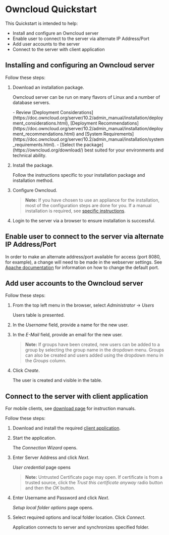 # Owncloud Quickstart

This Quickstart is intended to help:

- Install and configure an Owncloud server
- Enable user to connect to the server via alternate IP Address/Port
- Add user accounts to the server
- Connect to the server with client application

## Installing and configuring an Owncloud server

Follow these steps:

1. Download an installation package.  
	
	<p>Owncloud server can be run on many flavors of Linux and a number of database servers. </p>   
	- Review [Deployment Considerations](https://doc.owncloud.org/server/10.2/admin_manual/installation/deployment_considerations.html), [Deployment Recommendations](https://doc.owncloud.org/server/10.2/admin_manual/installation/deployment_recommendations.html) and [System Requirements](https://doc.owncloud.org/server/10.2/admin_manual/installation/system_requirements.html).
	- [Select the package](https://owncloud.org/download/) best suited for your environments and technical ability. 
	
2. Install the package.
   
   <p>Follow the instructions specific to your installation package and installation method.</p>
3. Configure Owncloud.

   > **Note:** If you have chosen to use an appliance for the installation, most of the 	configuration steps are done for you. If a manual installation is required, see [specific instructions](https://doc.owncloud.com/server/10.1/admin_manual/installation/manual_installation.html).

4. Login to the server via a browser to ensure installation is successful.

## Enable user to connect to the server via alternate IP Address/Port

In order to make an alternate address/port available for access (port 8080, for example), a change will need to be made in the webserver settings. See [Apache documentation](https://httpd.apache.org/docs/2.4/) for information on how to change the default port.

## Add user accounts to the Owncloud server

Follow these steps:

1. From the top left menu in the browser, select *Administrator* -> *Users*
   
   <p>Users table is presented.</p>
2. In the *Username* field, provide a name for the new user.
3. In the *E-Mail* field, provide an email for the new user.
   
   > **Note:** If groups have been created, new users can be added to a group by selecting the  group name in the dropdown menu. Groups can also be created and users added using the dropdown menu in the *Groups* column.
4. Click *Create*.
   
   <p>The user is created and visible in the table.</p>

## Connect to the server with client application

For mobile clients, see [download page](https://owncloud.org/download/#owncloud-mobile-apps) for instruction manuals.

Follow these steps:

1. Download and install the required [client application](https://owncloud.org/download/#owncloud-desktop-client).

2. Start the application.
   
	<p>The <em>Connection Wizard</em> opens.</p>
	
3. Enter Server Address and click *Next*.

   *User credential* page opens
   
   > **Note:** Untrusted Certificate page may open. If certificate is from a trusted source, click the *Trust this certificate anyway* radio button and then the *OK* button.
   
4. Enter Username and Password and click *Next*.

   *Setup local folder options* page opens.

5. Select required options and local folder location. Click *Connect*. 

   <p>Application connects to server and synchronizes specified folder.</p>

